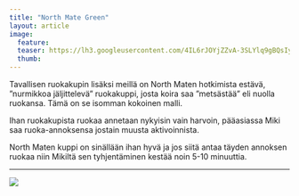 ```yaml
---
title: "North Mate Green"
layout: article
image:
  feature:
  teaser: https://lh3.googleusercontent.com/4IL6rJOYjZZvA-3SLYlq9gBQsIyen5Dz75Syk1k0ubs=w245
  thumb:
---
```


Tavallisen ruokakupin lisäksi meillä on North Maten hotkimista estävä, ”nurmikkoa jäljittelevä” ruokakuppi, josta koira saa ”metsästää” eli nuolla ruokansa. Tämä on se isomman kokoinen malli.

Ihan ruokakupista ruokaa annetaan nykyisin vain harvoin, pääasiassa Miki saa ruoka-annoksensa jostain muusta aktivoinnista.

North Maten kuppi on sinällään ihan hyvä ja jos siitä antaa täyden annoksen ruokaa niin Mikiltä sen tyhjentäminen kestää noin 5-10 minuuttia.

---

![](https://lh3.googleusercontent.com/S-Gqb3q4tuQTlByRkKYfpwBBzaDwC3D5DVM257IFSVE=w800)
